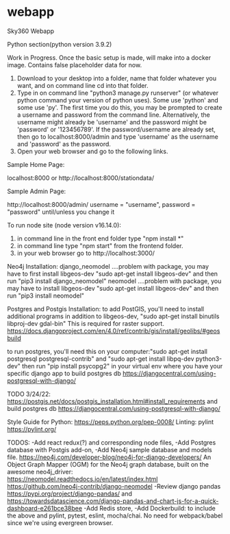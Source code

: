 # webapp
Sky360 Webapp

Python section(python version 3.9.2)

Work in Progress. Once the basic setup is made, will make into a docker image. Contains false placeholder data for now. 

1. Download to your desktop into a folder, name that folder whatever you want, and on command line cd into that folder. 
2. Type in on command line "python3 manage.py runserver" (or whatever python command your version of python uses). Some use 'python' and some use 'py'. The first time you do this, you may be prompted to create a username and password from the command line. Alternatively, the username might already be 'username' and the password might be 'password' or '123456789'. If the password/username are already set, then go to localhost:8000/admin and type 'username' as the username and 'password' as the password.
3. Open your web browser and go to the following links.



Sample Home Page:

localhost:8000 or 
http://localhost:8000/stationdata/


Sample Admin Page:

http://localhost:8000/admin/
username = "username", password = "password" until/unless you change it


To run node site (node version v16.14.0):
1. in command line in the front end folder type "npm install *"
2. in command line type "npm start" from the frontend folder.
3. in your web browser go to http://localhost:3000/

Neo4j Installation:
django_neomodel ....problem with package, you may have to first install libgeos-dev "sudo apt-get install libgeos-dev" and then run "pip3 install django_neomodel"
neomodel ....problem with package, you may have to install libgeos-dev "sudo apt-get install libgeos-dev" and then run "pip3 install neomodel"

Postgres and Postgis Installation:
to add PostGIS, you'll need to install additional programs in addition to libgeos-dev, "sudo apt-get install binutils libproj-dev gdal-bin"  This is required for raster support.  https://docs.djangoproject.com/en/4.0/ref/contrib/gis/install/geolibs/#geosbuild

to run postgres, you'll need this on your computer:"sudo apt-get install postgresql postgresql-contrib"  and "sudo apt-get install libpq-dev python3-dev"
then run "pip install psycopg2" in your virtual env where you have your specific django app
to build postgres db https://djangocentral.com/using-postgresql-with-django/


TODO 3/24/22: https://postgis.net/docs/postgis_installation.html#install_requirements
 and build postgres db https://djangocentral.com/using-postgresql-with-django/


Style Guide for Python: https://peps.python.org/pep-0008/
Linting: pylint https://pylint.org/

TODOS:
-Add react redux(?) and corresponding node files,
-Add Postgres database with Postgis add-on,
-Add Neo4j sample database and models file. 
https://neo4j.com/developer-blog/neo4j-for-django-developers/ 
An Object Graph Mapper (OGM) for the Neo4j graph database, built on the awesome neo4j_driver: https://neomodel.readthedocs.io/en/latest/index.html    
https://github.com/neo4j-contrib/django-neomodel
-Review django pandas https://pypi.org/project/django-pandas/  and  https://towardsdatascience.com/django-pandas-and-chart-js-for-a-quick-dashboard-e261bce38bee
-Add Redis store,
-Add Dockerbuild: to include the above and pylint, pytest, eslint, mocha/chai. No need for webpack/babel since we're using evergreen browser.
